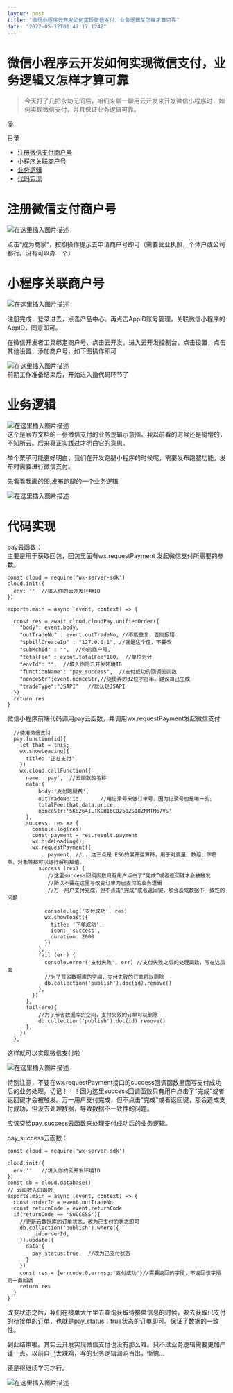 ```yaml
---
layout: post
title: "微信小程序云开发如何实现微信支付，业务逻辑又怎样才算可靠"
date: "2022-05-12T01:47:17.124Z"
---
```

微信小程序云开发如何实现微信支付，业务逻辑又怎样才算可靠
============================

> 今天打了几把永劫无间后，咱们来聊一聊用云开发来开发微信小程序时，如何实现微信支付，并且保证业务逻辑可靠。

@

目录

*   [注册微信支付商户号](#注册微信支付商户号)
*   [小程序关联商户号](#小程序关联商户号)
*   [业务逻辑](#业务逻辑)
*   [代码实现](#代码实现)

注册微信支付商户号
=========

![在这里插入图片描述](https://img-blog.csdnimg.cn/e3e0c85f98e24ba18833aa7168fbfd63.png#pic_center)

点击“成为商家”，按照操作提示去申请商户号即可（需要营业执照，个体户或公司都行。没有可以办一个）

小程序关联商户号
========

![在这里插入图片描述](https://img-blog.csdnimg.cn/03d3d0f9c9b24b8a84680c765d2e5ccd.png#pic_center)

注册完成，登录进去，点击产品中心。再点击AppID账号管理，关联微信小程序的AppID，同意即可。

在微信开发者工具绑定商户号，点击云开发，进入云开发控制台，点击设置，点击其他设置，添加商户号，如下图操作即可

![在这里插入图片描述](https://img-blog.csdnimg.cn/3bcb2355c4cb460a95bb62697a9ddf68.png#pic_center)  
前期工作准备结束后，开始进入撸代码环节了

业务逻辑
====

![在这里插入图片描述](https://img-blog.csdnimg.cn/84720ab53f7f475f933a0533a70bff57.png#pic_center)  
这个是官方文档的一张微信支付的业务逻辑示意图。我以前看的时候还是挺懵的，不知所云。后来真正实践过才明白它的意思。

举个栗子可能更好明白，我们在开发跑腿小程序的时候呢，需要发布跑腿功能，发布时需要进行微信支付。

先看看我画的图,发布跑腿的一个业务逻辑

![在这里插入图片描述](https://img-blog.csdnimg.cn/a500a63390514ba380d137ce949f0fe5.png#pic_center)

代码实现
====

pay云函数：  
主要是用于获取回包，回包里面有wx.requestPayment 发起微信支付所需要的参数。

    const cloud = require('wx-server-sdk')
    cloud.init({
      env: ''  //填入你的云开发环境ID
    })
    
    exports.main = async (event, context) => {
    
      const res = await cloud.cloudPay.unifiedOrder({
        "body": event.body,
        "outTradeNo" : event.outTradeNo, //不能重复，否则报错
        "spbillCreateIp" : "127.0.0.1", //就是这个值，不要改
        "subMchId" : "",  //你的商户号,
        "totalFee" : event.totalFee*100,  //单位为分
        "envId": "",  //填入你的云开发环境ID
        "functionName": "pay_success",  //支付成功的回调云函数
        "nonceStr":event.nonceStr,//随便弄的32位字符串，建议自己生成
        "tradeType":"JSAPI"   //默认是JSAPI
      })
      return res
    }
    

微信小程序前端代码调用pay云函数，并调用wx.requestPayment发起微信支付

      //使用微信支付
      pay:function(id){
        let that = this;
        wx.showLoading({
          title: '正在支付',
        })
        wx.cloud.callFunction({
          name: 'pay',  //云函数的名称
          data:{
              body:'支付跑腿费',
              outTradeNo:id,      //用记录号来做订单号，因为记录号也是唯一的。
              totalFee:that.data.price,
              nonceStr:'5K8264ILTKCH16CQ2502SI8ZNMTM67VS'
          },
          success: res => {
            console.log(res)
            const payment = res.result.payment
            wx.hideLoading();
            wx.requestPayment({
              ...payment, //...这三点是 ES6的展开运算符，用于对变量、数组、字符串、对象等都可以进行解构赋值。
              success (res) {
                 //这里success回调函数只有用户点击了“完成”或者返回键才会被触发
                 //所以不要在这里写改变订单为已支付的业务逻辑
                 //万一用户支付完成，但不点击"完成"或者返回键，那会造成数据不一致性的问题
                 
                console.log('支付成功', res)
                wx.showToast({
                  title: '下单成功',
                  icon: 'success',
                  duration: 2000
                })
              },
              fail (err) {
                console.error('支付失败', err) //支付失败之后的处理函数，写在这后面
                //为了节省数据库的空间，支付失败的订单可以删除
                db.collection('publish').doc(id).remove()
              },
            })
          },
          fail(ere){
              //为了节省数据库的空间，支付失败的订单可以删除
              db.collection('publish').doc(id).remove()
          },
        })
      },
    

这样就可以实现微信支付啦

![在这里插入图片描述](https://img-blog.csdnimg.cn/c510606d18764e99825516d26402786f.jpeg#pic_center)

特别注意，不要在wx.requestPayment接口的success回调函数里面写支付成功后的业务处理。切记！！！因为这里success回调函数只有用户点击了“完成”或者返回键才会被触发。万一用户支付完成，但不点击"完成"或者返回键，那会造成支付成功，但没去处理数据，导致数据不一致性的问题。

应该交给pay\_success云函数来处理支付成功后的业务逻辑。

pay\_success云函数：

    
    const cloud = require('wx-server-sdk')
     
    cloud.init({
      env:''   //填入你的云开发环境ID
    })
    const db = cloud.database()
    // 云函数入口函数
    exports.main = async (event, context) => {
      const orderId = event.outTradeNo
      const returnCode = event.returnCode
      if(returnCode == 'SUCCESS'){
        //更新云数据库的订单状态，改为已支付的状态即可
        db.collection('publish').where({
            _id:orderId,
        }).update({
          data:{
            pay_status:true,  //改为已支付状态
          }
        })
        const res = {errcode:0,errmsg:'支付成功'}//需要返回的字段，不返回该字段则一直回调
        return res
      }
    }
    
    

改变状态之后，我们在接单大厅里去查询获取待接单信息的时候，要去获取已支付的待接单的订单，也就是pay\_status：true状态的订单即可。保证了数据的一致性。

到此结束啦。其实云开发实现微信支付也没有那么难。只不过业务逻辑需要更加严谨一点。以前自己太辣鸡，写的业务逻辑漏洞百出，惭愧...

还是得继续学习才行。

![在这里插入图片描述](https://img-blog.csdnimg.cn/3d9703562cb24de99497b4aeb88adc5b.webp#pic_center)